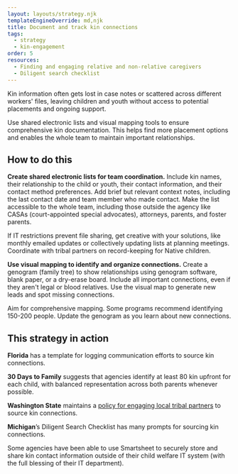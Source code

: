 ```yaml
---
layout: layouts/strategy.njk
templateEngineOverride: md,njk
title: Document and track kin connections
tags:
  - strategy
  - kin-engagement
order: 5
resources:
  - Finding and engaging relative and non-relative caregivers
  - Diligent search checklist
---
```

Kin information often gets lost in case notes or scattered across different workers' files, leaving children and youth without access to potential placements and ongoing support.

Use shared electronic lists and visual mapping tools to ensure comprehensive kin documentation. This helps find more placement options and enables the whole team to maintain important relationships.

## How to do this

**Create shared electronic lists for team coordination.** Include kin names, their relationship to the child or youth, their contact information, and their contact method preferences. Add brief but relevant context notes, including the last contact date and team member who made contact. Make the list accessible to the whole team, including those outside the agency like CASAs (court-appointed special advocates), attorneys, parents, and foster parents. 

If IT restrictions prevent file sharing, get creative with your solutions, like monthly emailed updates or collectively updating lists at planning meetings. Coordinate with tribal partners on record-keeping for Native children.

**Use visual mapping to identify and organize connections.** Create a genogram (family tree) to show relationships using genogram software, blank paper, or a dry-erase board. Include all important connections, even if they aren't legal or blood relatives. Use the visual map to generate new leads and spot missing connections. 

Aim for comprehensive mapping. Some programs recommend identifying 150-200 people. Update the genogram as you learn about new connections.

## This strategy in action

**Florida** has a template for logging communication efforts to source kin connections.

**30 Days to Family** suggests that agencies identify at least 80 kin upfront for each child, with balanced representation across both parents whenever possible.

**Washington State** maintains a [policy for engaging local tribal partners](https://www.dcyf.wa.gov/tribal-relations/icw) to source kin connections.

**Michigan**’s Diligent Search Checklist has many prompts for sourcing kin connections.

Some agencies have been able to use Smartsheet to securely store and share kin contact information outside of their child welfare IT system (with the full blessing of their IT department).[](https://www.smartsheet.com/solutions/federal-government)
